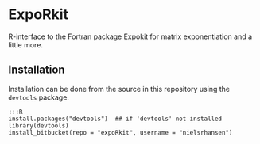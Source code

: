 # ExpoRkit 

R-interface to the Fortran package Expokit for matrix exponentiation
and a little more. 

## Installation

Installation can be done from the source in this repository using the
`devtools` package.

	:::R
	install.packages("devtools")  ## if 'devtools' not installed
	library(devtools)
	install_bitbucket(repo = "expoRkit", username = "nielsrhansen")
	

					  

